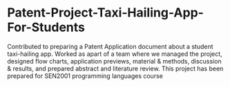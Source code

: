 # Patent-Project-Taxi-Hailing-App-For-Students
Contributed to preparing a Patent Application document about a student taxi-hailing app. 
Worked as apart of a team where we managed the project, designed flow charts, application 
previews, material & methods, discussion & results, and prepared abstract and literature 
review.
This project has been prepared for SEN2001 programming languages course
